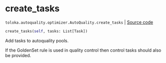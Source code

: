 # create_tasks
`toloka.autoquality.optimizer.AutoQuality.create_tasks` | [Source code](https://github.com/Toloka/toloka-kit/blob/v1.2.0.post1/src/autoquality/optimizer.py#L300)

```python
create_tasks(self, tasks: List[Task])
```

Add tasks to autoquality pools.


If the GoldenSet rule is used in quality control then control tasks should also be provided.

